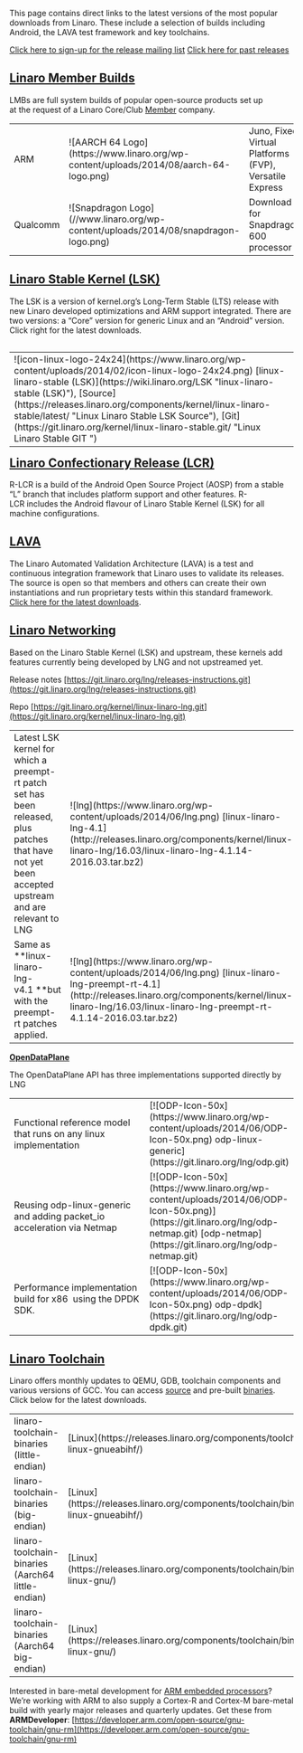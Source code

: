 This page contains direct links to the latest versions of the most popular downloads from Linaro. These include a selection of builds including Android, the LAVA test framework and key toolchains.

[<span>Click here to sign-up for the release mailing list</span>](https://lists.linaro.org/mailman/listinfo/linaro-release) [<span class="mk-button--text">Click here for past releases</span>](/downloads/historic/)

## [Linaro Member Builds](https://support.linaro.org/home#BB-lmb "Linaro Member Builds")

LMBs are full system builds of popular open-source products set up at the request of a Linaro Core/Club [Member](https://www.linaro.org/members/ "Members") company.

<table class="dev">

<tbody>

<tr>

<td valign="middle">ARM</td>

<td valign="middle" width="15%">![AARCH 64 Logo](https://www.linaro.org/wp-content/uploads/2014/08/aarch-64-logo.png)</td>

<td valign="middle" width="33%">Juno, Fixed Virtual Platforms (FVP), Versatile Express</td>

<td valign="middle" width="32%">[Platform release notes](http://community.arm.com/groups/arm-development-platforms)</td>

</tr>

<tr>

<td valign="middle">Qualcomm</td>

<td valign="middle">![Snapdragon Logo](//www.linaro.org/wp-content/uploads/2014/08/snapdragon-logo.png)</td>

<td valign="middle">Download for Snapdragon 600 processor</td>

<td valign="middle">[Snapdragon 600 Linux Platform](https://releases.linaro.org/debian/boards/snapdragon/latest/ "InForce IFC6410 Snapdragon 600 Linux Platform")</td>

</tr>

</tbody>

</table>

## [Linaro Stable Kernel (LSK)](https://wiki.linaro.org/LSK "Linaro LSK")

The LSK is a version of kernel.org’s Long-Term Stable (LTS) release with new Linaro developed optimizations and ARM support integrated. There are two versions: a “Core” version for generic Linux and an “Android” version. Click right for the latest downloads.

<table align="left" width="100%">

<tbody>

<tr>

<td>![icon-linux-logo-24x24](https://www.linaro.org/wp-content/uploads/2014/02/icon-linux-logo-24x24.png) [linux-linaro-stable (LSK)](https://wiki.linaro.org/LSK "linux-linaro-stable (LSK)"), [Source](https://releases.linaro.org/components/kernel/linux-linaro-stable/latest/ "Linux Linaro Stable LSK Source"), [Git](https://git.linaro.org/kernel/linux-linaro-stable.git/ "Linux Linaro Stable GIT ")</td>

</tr>

</tbody>

</table>

## [Linaro Confectionary Release (LCR)](https://wiki.linaro.org/LCR "Linaro LSK")

R-LCR is a build of the Android Open Source Project (AOSP) from a stable “L” branch that includes platform support and other features. R-LCR includes the Android flavour of Linaro Stable Kernel (LSK) for all machine configurations.

## [LAVA](https://wiki.linaro.org/LAVA "LAVA")

The Linaro Automated Validation Architecture (LAVA) is a test and continuous integration framework that Linaro uses to validate its releases. The source is open so that members and others can create their own instantiations and run proprietary tests within this standard framework. [Click here for the latest downloads](https://releases.linaro.org/components/lava/latest/).

## [Linaro Networking](https://www.linaro.org/projects/networking/ "Linaro Networking LNG")

Based on the Linaro Stable Kernel (LSK) and upstream, these kernels add features currently being developed by LNG and not upstreamed yet.

Release notes [https://git.linaro.org/lng/releases-instructions.git](https://git.linaro.org/lng/releases-instructions.git)

Repo [https://git.linaro.org/kernel/linux-linaro-lng.git](https://git.linaro.org/kernel/linux-linaro-lng.git)

<table>

<tbody>

<tr>

<td width="72%">Latest LSK kernel for which a preempt-rt patch set has been released, plus patches that have not yet been accepted upstream and are relevant to LNG</td>

<td>![lng](https://www.linaro.org/wp-content/uploads/2014/06/lng.png) [linux-linaro-lng-4.1](http://releases.linaro.org/components/kernel/linux-linaro-lng/16.03/linux-linaro-lng-4.1.14-2016.03.tar.bz2)</td>

</tr>

<tr>

<td width="70%">Same as **linux-linaro-lng-v4.1 **but with the preempt-rt patches applied.</td>

<td>![lng](https://www.linaro.org/wp-content/uploads/2014/06/lng.png) [linux-linaro-lng-preempt-rt-4.1](http://releases.linaro.org/components/kernel/linux-linaro-lng/16.03/linux-linaro-lng-preempt-rt-4.1.14-2016.03.tar.bz2)</td>

</tr>

</tbody>

</table>

**[OpenDataPlane](http://www.opendataplane.org/ "Open Data Plane")**

The OpenDataPlane API has three implementations supported directly by LNG

<table>

<tbody>

<tr>

<td width="72%">Functional reference model that runs on any linux implementation</td>

<td>[![ODP-Icon-50x](https://www.linaro.org/wp-content/uploads/2014/06/ODP-Icon-50x.png) odp-linux-generic](https://git.linaro.org/lng/odp.git)</td>

</tr>

<tr>

<td width="70%">Reusing odp-linux-generic and adding packet_io acceleration via Netmap</td>

<td>[![ODP-Icon-50x](https://www.linaro.org/wp-content/uploads/2014/06/ODP-Icon-50x.png)](https://git.linaro.org/lng/odp-netmap.git) [odp-netmap](https://git.linaro.org/lng/odp-netmap.git)</td>

</tr>

<tr>

<td width="70%">Performance implementation build for x86  using the DPDK SDK.</td>

<td>[![ODP-Icon-50x](https://www.linaro.org/wp-content/uploads/2014/06/ODP-Icon-50x.png) odp-dpdk](https://git.linaro.org/lng/odp-dpdk.git)</td>

</tr>

</tbody>

</table>

## [Linaro Toolchain](https://wiki.linaro.org/WorkingGroups/ToolChain "Toolchain")

Linaro offers monthly updates to QEMU, GDB, toolchain components and various versions of GCC. You can access [source](http://releases.linaro.org/components/toolchain/gcc-linaro/ "Toolchain Source") and pre-built [binaries](http://releases.linaro.org/components/toolchain/binaries/ "Toolchain Binaries"). Click below for the latest downloads.

<table border="0" class="dev" width="100%">

<tbody>

<tr>

<td width="35%">linaro-toolchain-binaries (little-endian)</td>

<td width="10%">[Linux](https://releases.linaro.org/components/toolchain/binaries/latest/arm-linux-gnueabihf/)</td>

<td width="15%">[Windows Archive](https://releases.linaro.org/components/toolchain/binaries/latest/arm-linux-gnueabihf/)</td>

<td width="12%">[Bare Metal](https://releases.linaro.org/components/toolchain/binaries/latest/arm-eabi/)</td>

<td width="10%">[Source](https://releases.linaro.org/components/toolchain/gcc-linaro/latest/)</td>

<td width="15%">[Sysroot](https://releases.linaro.org/components/toolchain/binaries/latest/arm-linux-gnueabihf/)</td>

</tr>

<tr>

<td>linaro-toolchain-binaries (big-endian)</td>

<td>[Linux](https://releases.linaro.org/components/toolchain/binaries/latest/armeb-linux-gnueabihf/)</td>

<td>[Bare Metal](https://releases.linaro.org/components/toolchain/binaries/latest/armeb-eabi/)</td>

<td>[Source](https://releases.linaro.org/components/toolchain/gcc-linaro/latest/)</td>

<td>[Sysroot](https://releases.linaro.org/components/toolchain/binaries/latest/armeb-linux-gnueabihf/)</td>

</tr>

<tr>

<td>linaro-toolchain-binaries (Aarch64 little-endian)</td>

<td>[Linux](https://releases.linaro.org/components/toolchain/binaries/latest/aarch64-linux-gnu/)</td>

<td>[Windows Archive](https://releases.linaro.org/components/toolchain/binaries/latest/aarch64-linux-gnu/)</td>

<td>[Bare Metal](https://releases.linaro.org/components/toolchain/binaries/latest/aarch64-elf/)</td>

<td>[Source](https://releases.linaro.org/components/toolchain/gcc-linaro/latest/)</td>

<td>[Sysroot](https://releases.linaro.org/components/toolchain/binaries/latest/aarch64-linux-gnu/)</td>

</tr>

<tr>

<td>linaro-toolchain-binaries (Aarch64 big-endian)</td>

<td>[Linux](https://releases.linaro.org/components/toolchain/binaries/latest/aarch64_be-linux-gnu/)</td>

<td>[Bare Metal](https://releases.linaro.org/components/toolchain/binaries/latest/aarch64_be-elf/)</td>

<td>[Source](https://releases.linaro.org/components/toolchain/gcc-linaro/latest/)</td>

<td>[Sysroot](https://releases.linaro.org/components/toolchain/binaries/latest/aarch64_be-linux-gnu/)</td>

</tr>

</tbody>

</table>

Interested in bare-metal development for [ARM embedded processors](https://developer.arm.com/open-source/gnu-toolchain/gnu-rm)? We’re working with ARM to also supply a Cortex-R and Cortex-M bare-metal build with yearly major releases and quarterly updates. Get these from **ARMDeveloper**: [https://developer.arm.com/open-source/gnu-toolchain/gnu-rm](https://developer.arm.com/open-source/gnu-toolchain/gnu-rm)